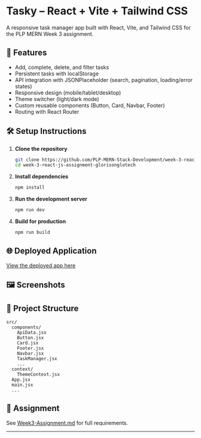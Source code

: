 # Tasky – React + Vite + Tailwind CSS

A responsive task manager app built with React, Vite, and Tailwind CSS for the PLP MERN Week 3 assignment.

## 🚀 Features

- Add, complete, delete, and filter tasks
- Persistent tasks with localStorage
- API integration with JSONPlaceholder (search, pagination, loading/error states)
- Responsive design (mobile/tablet/desktop)
- Theme switcher (light/dark mode)
- Custom reusable components (Button, Card, Navbar, Footer)
- Routing with React Router

## 🛠️ Setup Instructions

1. **Clone the repository**
   ```sh
   git clone https://github.com/PLP-MERN-Stack-Development/week-3-react-js-assignment-glorisonglotech.git
   cd week-3-react-js-assignment-glorisonglotech
   ```

2. **Install dependencies**
   ```sh
   npm install
   ```

3. **Run the development server**
   ```sh
   npm run dev
   ```

4. **Build for production**
   ```sh
   npm run build
   ```

## 🌐 Deployed Application

[View the deployed app here](<https://tasky-glory.netlify.app/>)

## 🖼️ Screenshots


## 📁 Project Structure

```
src/
  components/
    ApiData.jsx
    Button.jsx
    Card.jsx
    Footer.jsx
    Navbar.jsx
    TaskManager.jsx
    ...
  context/
    ThemeContext.jsx
  App.jsx
  main.jsx
  ...
```

## 📄 Assignment

See [Week3-Assignment.md](./Week3-Assignment.md) for full requirements.

---

